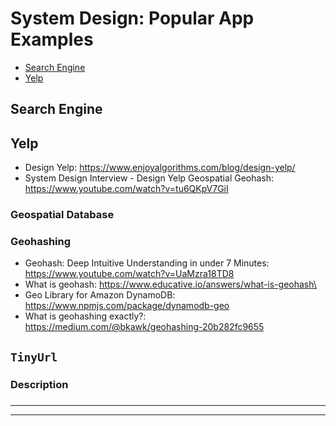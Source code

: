 # System Design: Popular App Examples 
- [Search Engine](#Search-Engine)
- [Yelp](#Yelp)

## Search Engine


## Yelp
- Design Yelp: https://www.enjoyalgorithms.com/blog/design-yelp/
- System Design Interview - Design Yelp Geospatial Geohash: https://www.youtube.com/watch?v=tu6QKpV7GiI

### Geospatial Database

### Geohashing
- Geohash: Deep Intuitive Understanding in under 7 Minutes: https://www.youtube.com/watch?v=UaMzra18TD8
- What is geohash: https://www.educative.io/answers/what-is-geohash\
- Geo Library for Amazon DynamoDB: https://www.npmjs.com/package/dynamodb-geo
- What is geohashing exactly?: https://medium.com/@bkawk/geohashing-20b282fc9655

## ```TinyUrl```

### Description

###

---
---
